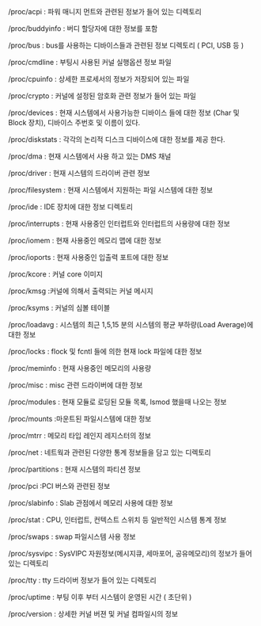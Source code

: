 /proc/acpi  :  파워 매니지 먼트와 관련된 정보가 들어 있는 디렉토리

/proc/buddyinfo : 버디 할당자에 대한 정보를 포함

/proc/bus : bus를 사용하는 디바이스들과 관련된 정보 디렉토리 ( PCI, USB 등 )

/proc/cmdline : 부팅시 사용된 커널 실행옵션 정보 파일

/proc/cpuinfo : 상세한 프로세서의 정보가 저장되어 있는 파일

/proc/crypto : 커널에 설정된 암호화 관련 정보가 들어 있는 파일

/proc/devices : 현재 시스템에서 사용가능한 디바이스 들에 대한 정보 (Char 및 Block 장치), 디바이스 주번호 및 이름이 있다.

/proc/diskstats : 각각의 논리적 디스크 디바이스에 대한 정보를 제공 한다. 

/proc/dma  : 현재 시스템에서 사용 하고 있는 DMS 채널

/proc/driver  : 현재 시스템의 드라이버 관련 정보

/proc/filesystem : 현재 시스템에서 지원하는 파일 시스템에 대한 정보

/proc/ide : IDE 장치에 대한 정보 디렉토리

/proc/interrupts : 현재 사용중인 인터럽트와 인터럽트의 사용량에 대한 정보

/proc/iomem : 현재 사용중인 메모리 맵에 대한 정보

/proc/ioports : 현재 사용중인 입출력 포트에 대한 정보

/proc/kcore : 커널 core 이미지

/proc/kmsg :커널에 의해서 출력되는 커널 메시지

/proc/ksyms : 커널의 심볼 테이블

/proc/loadavg  : 시스템의 최근 1,5,15 분의 시스템의 평균 부하량(Load Average)에 대한 정보

/proc/locks : flock 및 fcntl 들에 의한 현재 lock 파일에 대한 정보

/proc/meminfo : 현재 사용중인 메모리의 사용량

/proc/misc : misc 관련 드라이버에 대한 정보

/proc/modules : 현재 모듈로 로딩된 모듈 목록, lsmod 했을때 나오는 정보

/proc/mounts :마운트된 파일시스템에 대한 정보

/proc/mtrr : 메모리 타입 레인지 레지스터의  정보

/proc/net : 네트웍과 관련된 다양한 통계 정보들을 담고 있는 디렉토리

/proc/partitions : 현재 시스템의 파티션 정보

/proc/pci :PCI 버스와 관련된 정보

/proc/slabinfo :  Slab 관점에서 메모리 사용에 대한 정보

/proc/stat : CPU, 인터럽트, 컨텍스트 스위치 등 일반적인 시스템 통계 정보

/proc/swaps : swap 파일시스템 사용 정보

/proc/sysvipc : SysVIPC 자원정보(메시지큐, 세마포어, 공유메모리)의 정보가 들어 있는 디렉토리

/proc/tty : tty 드라이버 정보가 들어 있는 디렉토리

/proc/uptime : 부팅 이후 부터 시스템이 운영된 시간  ( 초단위 )

/proc/version : 상세한 커널 버젼 및 커널 컴파일시의 정보